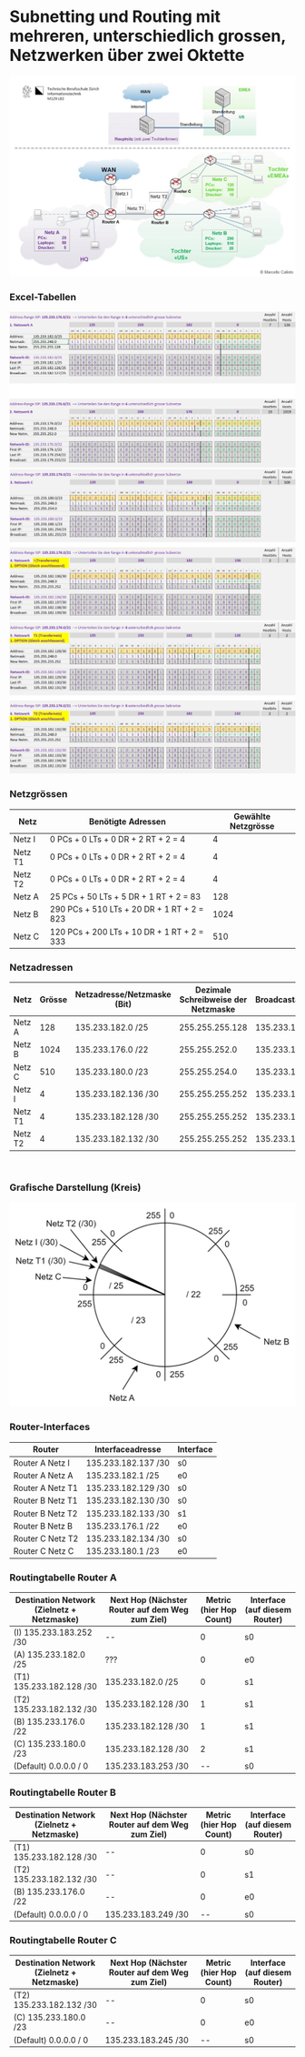 # Subnetting und Routing mit mehreren, unterschiedlich grossen, Netzwerken über zwei Oktette


<img src="../../Bilder/N3/P3 Bild10.png">


<br>


### Excel-Tabellen

<img src="../../Bilder/N3/P3 Bild12.png">
<img src="../../Bilder/N3/P3 Bild13.png">
<img src="../../Bilder/N3/P3 Bild14.png">


<br>


### Netzgrössen

| Netz    | Benötigte Adressen                         | Gewählte  Netzgrösse |
|---------|--------------------------------------------|----------------------|
| Netz I  | 0 PCs + 0 LTs + 0 DR + 2 RT + 2 = 4        | 4                    |
| Netz T1 | 0 PCs + 0 LTs + 0 DR + 2 RT + 2 = 4        | 4                    |
| Netz T2 | 0 PCs + 0 LTs + 0 DR + 2 RT + 2 = 4        | 4                    |
| Netz A  | 25 PCs + 50 LTs + 5 DR + 1 RT + 2 = 83     | 128                  |
| Netz B  | 290 PCs + 510 LTs + 20 DR + 1 RT + 2 = 823 | 1024                 |
| Netz C  | 120 PCs + 200 LTs + 10 DR + 1 RT + 2 = 333 | 510                  |


### Netzadressen

| Netz    | Grösse | Netzadresse/Netzmaske (Bit) | Dezimale Schreibweise der Netzmaske | Broadcastadresse |
|---------|--------|-----------------------------|-------------------------------------|------------------|
| Netz A  | 128    | 135.233.182.0 /25           | 255.255.255.128                     | 135.233.182.127  |
| Netz B  | 1024   | 135.233.176.0 /22           | 255.255.252.0                       | 135.233.179.255  |
| Netz C  | 510    | 135.233.180.0 /23           | 255.255.254.0                       | 135.233.181.255  |
| Netz I  | 4      | 135.233.182.136 /30         | 255.255.255.252                     | 135.233.182.139  |
| Netz T1 | 4      | 135.233.182.128 /30         | 255.255.255.252                     | 135.233.182.131  |
| Netz T2 | 4      | 135.233.182.132 /30         | 255.255.255.252                     | 135.233.182.135  |


<br>


### Grafische Darstellung (Kreis)

<img src="../../Bilder/N3/P3 Bild11.png">


<br>


### Router-Interfaces

| **Router**        | **Interfaceadresse** | **Interface** |
|-------------------|----------------------|---------------|
| Router A Netz I   | 135.233.182.137 /30  | s0            |
| Router A Netz A   | 135.233.182.1 /25    | e0            |
| Router A Netz T1  | 135.233.182.129 /30  | s0            |
| Router B Netz T1  | 135.233.182.130 /30  | s0            |
| Router B Netz T2  | 135.233.182.133 /30  | s1            |
| Router B Netz B   | 135.233.176.1 /22    | e0            |
| Router C Netz T2  | 135.233.182.134 /30  | s0            |
| Router C Netz C   | 135.233.180.1 /23    | e0            |


### Routingtabelle Router A

| **Destination Network** (Zielnetz + Netzmaske) | **Next Hop** (Nächster Router auf dem Weg zum Ziel) | **Metric** (hier Hop Count)  | **Interface** (auf diesem Router) |
|------------------------------------------------|-----------------------------------------------------|------------------------------|-----------------------------------|
| (I) 135.233.183.252 /30                        | --                                                  | 0                            | s0                                |
| (A) 135.233.182.0 /25                          | ???                                                 | 0                            | e0                                |
| (T1) 135.233.182.128 /30                       | 135.233.182.0 /25                                   | 0                            | s1                                |
| (T2) 135.233.182.132 /30                       | 135.233.182.128 /30                                 | 1                            | s1                                |
| (B) 135.233.176.0 /22                          | 135.233.182.128 /30                                 | 1                            | s1                                |
| (C) 135.233.180.0 /23                          | 135.233.182.128 /30                                 | 2                            | s1                                |
| (Default) 0.0.0.0 / 0                          | 135.233.183.253 /30                                 | --                           | s0                                |


### Routingtabelle Router B

| **Destination Network**  (Zielnetz + Netzmaske) | **Next Hop** (Nächster Router auf dem Weg zum Ziel) | **Metric** (hier Hop Count)  | **Interface** (auf diesem Router) |
|-------------------------------------------------|-----------------------------------------------------|------------------------------|-----------------------------------|
| (T1) 135.233.182.128 /30                        | --                                                  | 0                            | s0                                |
| (T2) 135.233.182.132 /30                        | --                                                  | 0                            | s1                                |
| (B) 135.233.176.0 /22                           | --                                                  | 0                            | e0                                |
| (Default) 0.0.0.0 / 0                           | 135.233.183.249 /30                                 | --                           | s0                                |


### Routingtabelle Router C

| **Destination Network**  (Zielnetz + Netzmaske) | **Next Hop** (Nächster Router auf dem Weg zum Ziel) | **Metric** (hier Hop Count)  | **Interface** (auf diesem Router) |
|-------------------------------------------------|-----------------------------------------------------|------------------------------|-----------------------------------|
| (T2) 135.233.182.132 /30                        | --                                                  | 0                            | s0                                |
| (C) 135.233.180.0 /23                           | --                                                  | 0                            | e0                                |
| (Default) 0.0.0.0 / 0                           | 135.233.183.245 /30                                 | --                           | s0                                |

